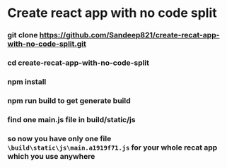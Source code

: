 # Create react app with no code split

### git clone https://github.com/Sandeep821/create-recat-app-with-no-code-split.git
### cd create-recat-app-with-no-code-split
### npm install
### npm run build to get generate build
### find one main.js file in build/static/js
### so now you have only one file `\build\static\js\main.a1919f71.js` for your whole recat app which you use anywhere 
